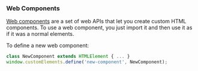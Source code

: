 ### Web Components

[Web components](https://www.webcomponents.org/introduction) are a set of web APIs that let you create custom HTML components. To use a web component, you just
import it and then use it as if it was a normal elements.

To define a new web component:

```javascript
class NewComponent extends HTMLElement { ... }
window.customElements.define('new-component', NewComponent);
```

